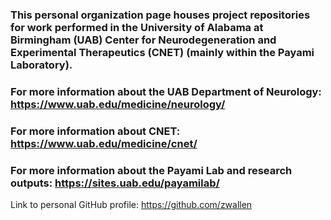 ### This personal organization page houses project repositories for work performed in the University of Alabama at Birmingham (UAB) Center for Neurodegeneration and Experimental Therapeutics (CNET) (mainly within the Payami Laboratory).

### For more information about the UAB Department of Neurology: https://www.uab.edu/medicine/neurology/

### For more information about CNET: https://www.uab.edu/medicine/cnet/

### For more information about the Payami Lab and research outputs: https://sites.uab.edu/payamilab/

Link to personal GitHub profile: https://github.com/zwallen
